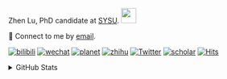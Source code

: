 <p>Zhen Lu, PhD candidate at <a href="https://phs.sysu.edu.cn/">SYSU</a>. <img src="https://media.giphy.com/media/WUlplcMpOCEmTGBtBW/giphy.gif" width="30">
</em></p>

💬 Connect to me by [email](mailto:luzh29@mail2.sysu.edu.cn).

[![bilibili](https://img.shields.io/badge/陆震同学-B站-yellow)](https://space.bilibili.com/32159908) [![wechat](https://img.shields.io/badge/陆震生物统计-微信公众号-important)](https://leslie-lu.github.io/uploads/qrcode.jpg) [![planet](https://img.shields.io/badge/陆震-知识星球-blueviolet)](https://wx.zsxq.com/dweb2) [![zhihu](https://img.shields.io/badge/陆震同学-知乎-blue)](https://www.zhihu.com/people/edison-70-18) [![Twitter](https://img.shields.io/badge/ZhenLu_Biost-Twitter-ff69b4)](https://twitter.com/ZhenLu_Biost) [![scholar](https://img.shields.io/badge/ZhenLu-Scholar-00ffff)](https://scholar.google.com/citations?user=LKLQ1g8AAAAJ) [![Hits](https://hits.seeyoufarm.com/api/count/incr/badge.svg?url=https%3A%2F%2Fgithub.com%2FLeslie-Lu%2FLeslie-Lu&count_bg=%2379C83D&title_bg=%23555555&icon=&icon_color=%23E7E7E7&title=hits&edge_flat=false)](https://hits.seeyoufarm.com)

<details>
 
<summary>GitHub Stats</summary>


<!--START_SECTION:waka-->
**🐱 My GitHub Data** 

> 📦 223.4 kB Used in GitHub's Storage 
 > 
> 🏆 137 Contributions in the Year 2024
 > 
> 🚫 Not Opted to Hire
 > 
> 📜 15 Public Repositories 
 > 
> 🔑 5 Private Repositories 
 > 
**I'm an Early 🐤** 

```text
🌞 Morning                17 commits          █░░░░░░░░░░░░░░░░░░░░░░░░   03.46 % 
🌆 Daytime                309 commits         ████████████████░░░░░░░░░   62.93 % 
🌃 Evening                163 commits         ████████░░░░░░░░░░░░░░░░░   33.20 % 
🌙 Night                  2 commits           ░░░░░░░░░░░░░░░░░░░░░░░░░   00.41 % 
```
📅 **I'm Most Productive on Monday** 

```text
Monday                   110 commits         ██████░░░░░░░░░░░░░░░░░░░   22.40 % 
Tuesday                  60 commits          ███░░░░░░░░░░░░░░░░░░░░░░   12.22 % 
Wednesday                110 commits         ██████░░░░░░░░░░░░░░░░░░░   22.40 % 
Thursday                 73 commits          ████░░░░░░░░░░░░░░░░░░░░░   14.87 % 
Friday                   51 commits          ███░░░░░░░░░░░░░░░░░░░░░░   10.39 % 
Saturday                 39 commits          ██░░░░░░░░░░░░░░░░░░░░░░░   07.94 % 
Sunday                   48 commits          ██░░░░░░░░░░░░░░░░░░░░░░░   09.78 % 
```


**I Mostly Code in HTML** 

```text
HTML                     7 repos             ██████████░░░░░░░░░░░░░░░   41.18 % 
R                        6 repos             █████████░░░░░░░░░░░░░░░░   35.29 % 
SAS                      3 repos             ████░░░░░░░░░░░░░░░░░░░░░   17.65 % 
Python                   1 repo              █░░░░░░░░░░░░░░░░░░░░░░░░   05.88 % 
```




 Last Updated on 04/06/2024 18:40:46 UTC
<!--END_SECTION:waka-->

-----

**NOTE: Top languages does not indicate my skill level or anything like that. It is just a metric of which languages have been hosted by me on GitHub based on the usage across repositories.**

</details>
